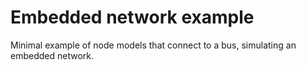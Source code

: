 Embedded network example
========================

Minimal example of node models that connect to a bus, simulating an embedded network.